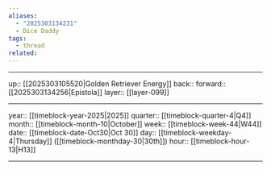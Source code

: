```yaml
---
aliases:
  - "2025303134231"
  - Dice Daddy
tags:
  - thread
related:
---
```




***

up:: [[2025303105520|Golden Retriever Energy]]
back:: 
forward:: [[2025303134256|Epistola]]
layer:: [[layer-099]]

***

year:: [[timeblock-year-2025|2025]]
quarter:: [[timeblock-quarter-4|Q4]]
month:: [[timeblock-month-10|October]]
week:: [[timeblock-week-44|W44]]
date:: [[timeblock-date-Oct30|Oct 30]]
day:: [[timeblock-weekday-4|Thursday]] ([[timeblock-monthday-30|30th]])
hour:: [[timeblock-hour-13|H13]]

***
